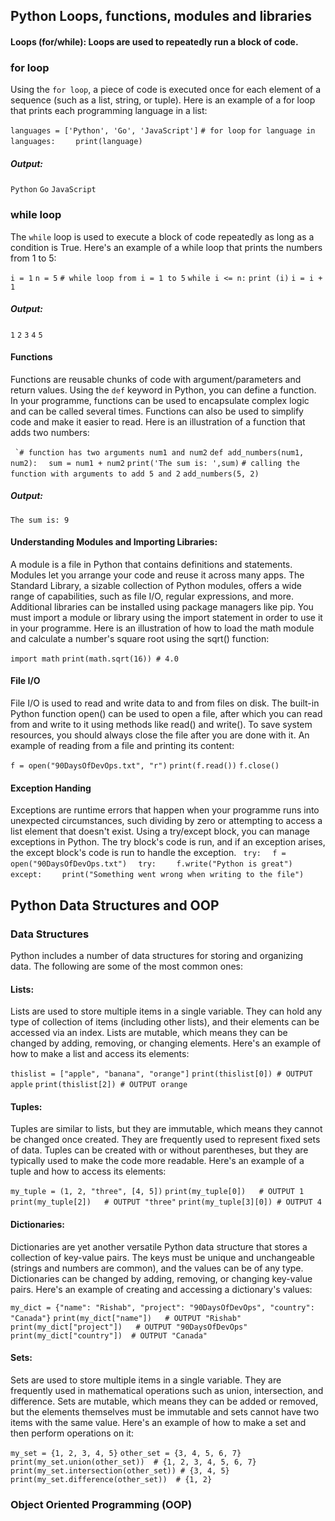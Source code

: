 ## Python Loops, functions, modules and libraries
#### Loops (for/while): Loops are used to repeatedly run a block of code.
### for loop
Using the `for loop`, a piece of code is executed once for each element of a sequence (such as a list, string, or tuple).
Here is an example of a for loop that prints each programming language in a list:

`languages = ['Python', 'Go', 'JavaScript']`
`# for loop`
`for language in languages:`
`    print(language)`

##### Output:
`Python`
`Go`
`JavaScript`

### while loop
The `while` loop is used to execute a block of code repeatedly as long as a condition is True. Here's an example of a while loop that prints the numbers from 1 to 5:

`i = 1`
`n = 5`
`# while loop from i = 1 to 5`
`while i <= n:`
`print (i)`
`i = i + 1`

##### Output:
`1`
`2`
`3`
`4`
`5`

#### Functions
Functions are reusable chunks of code with argument/parameters and return values. Using the `def` keyword in Python, you can define a function. In your programme, functions can be used to encapsulate complex logic and can be called several times. Functions can also be used to simplify code and make it easier to read. Here is an illustration of a function that adds two numbers:

`` `# function has two arguments num1 and num2``
``def add_numbers(num1, num2):``
  ``  sum = num1 + num2``
    ``print('The sum is: ',sum)``
``# calling the function with arguments to add 5 and 2``
``add_numbers(5, 2) ``

##### Output:
`The sum is: 9`

#### Understanding Modules and Importing Libraries:
A module is a file in Python that contains definitions and statements. Modules let you arrange your code and reuse it across many apps. The Standard Library, a sizable collection of Python modules, offers a wide range of capabilities, such as file I/O, regular expressions, and more. Additional libraries can be installed using package managers like pip. You must import a module or library using the import statement in order to use it in your programme. Here is an illustration of how to load the math module and calculate a number's square root using the sqrt() function:

`import math`
`print(math.sqrt(16)) # 4.0`

#### File I/O
File I/O is used to read and write data to and from files on disk. The built-in Python function open() can be used to open a file, after which you can read from and write to it using methods like read() and write(). To save system resources, you should always close the file after you are done with it. An example of reading from a file and printing its content:

`f = open("90DaysOfDevOps.txt", "r")`
`print(f.read())`
`f.close()`


#### Exception Handing
Exceptions are runtime errors that happen when your programme runs into unexpected circumstances, such dividing by zero or attempting to access a list element that doesn't exist. Using a try/except block, you can manage exceptions in Python. The try block's code is run, and if an exception arises, the except block's code is run to handle the exception.
` try:`
`  f = open("90DaysOfDevOps.txt")`
`  try:`
`    f.write("Python is great")`
`  except:`
`    print("Something went wrong when writing to the file")`


## Python Data Structures and OOP
### Data Structures

Python includes a number of data structures for storing and organizing data. The following are some of the most common ones:

#### Lists:
Lists are used to store multiple items in a single variable. They can hold any type of collection of items (including other lists), and their elements can be accessed via an index. Lists are mutable, which means they can be changed by adding, removing, or changing elements. Here's an example of how to make a list and access its elements:

``thislist = ["apple", "banana", "orange"]``
``print(thislist[0]) # OUTPUT apple``
``print(thislist[2]) # OUTPUT orange``

#### Tuples:
Tuples are similar to lists, but they are immutable, which means they cannot be changed once created. They are frequently used to represent fixed sets of data. Tuples can be created with or without parentheses, but they are typically used to make the code more readable. Here's an example of a tuple and how to access its elements:

``my_tuple = (1, 2, "three", [4, 5])``
``print(my_tuple[0])   # OUTPUT 1``
``print(my_tuple[2])   # OUTPUT "three"``
``print(my_tuple[3][0]) # OUTPUT 4``

#### Dictionaries:
Dictionaries are yet another versatile Python data structure that stores a collection of key-value pairs. The keys must be unique and unchangeable (strings and numbers are common), and the values can be of any type. Dictionaries can be changed by adding, removing, or changing key-value pairs. Here's an example of creating and accessing a dictionary's values:

`my_dict = {"name": "Rishab", "project": "90DaysOfDevOps", "country": "Canada"}`
``print(my_dict["name"])   # OUTPUT "Rishab"``
``print(my_dict["project"])   # OUTPUT "90DaysOfDevOps"``
``print(my_dict["country"])  # OUTPUT "Canada"``

#### Sets:
Sets are used to store multiple items in a single variable. They are frequently used in mathematical operations such as union, intersection, and difference. Sets are mutable, which means they can be added or removed, but the elements themselves must be immutable and sets cannot have two items with the same value. Here's an example of how to make a set and then perform operations on it:

`my_set = {1, 2, 3, 4, 5}`
`other_set = {3, 4, 5, 6, 7}`
`print(my_set.union(other_set))  # {1, 2, 3, 4, 5, 6, 7}`
`print(my_set.intersection(other_set)) # {3, 4, 5}`
`print(my_set.difference(other_set))  # {1, 2}`

### Object Oriented Programming (OOP)


